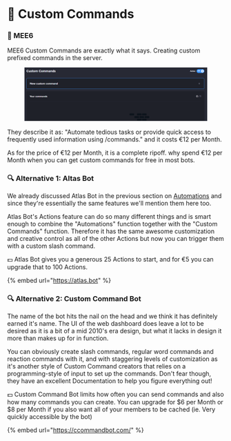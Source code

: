 # 👑 Custom Commands

### 👑 MEE6

MEE6 Custom Commands are exactly what it says. Creating custom prefixed commands in the server.

<figure><img src="../../.gitbook/assets/image (13).png" alt=""><figcaption></figcaption></figure>

They describe it as: "Automate tedious tasks or provide quick access to frequently used information using /commands." and it costs €12 per Month.

As for the price of €12 per Month, it is a complete ripoff. why spend €12 per Month  when you can get custom commands for free in most bots.

### 🔍 Alternative 1: Altas Bot

We already discussed Atlas Bot in the previous section on [Automations](automations.md) and since they're essentially the same features we'll mention them here too.

Atlas Bot's Actions feature can do so many different things and is smart enough to combine the "Automations" function together with the "Custom Commands" function. Therefore it has the same awesome customization and creative control as all of the other Actions but now you can trigger them with a custom slash command.

💵 Atlas Bot gives you a generous 25 Actions to start, and for €5 you can upgrade that to 100 Actions.

{% embed url="https://atlas.bot" %}

### 🔍 Alternative 2: Custom Command Bot

The name of the bot hits the nail on the head and we think it has definitely earned it's name. The UI of the web dashboard does leave a lot to be desired as it is a bit of a mid 2010's era design, but what it lacks in design it more than makes up for in function.

You can obviously create slash commands, regular word commands and reaction commands with it, and with staggering levels of customization as it's another style of Custom Command creators that relies on a programming-style of input to set up the commands. Don't fear though, they have an excellent Documentation to help you figure everything out!

💵 Custom Command Bot limits how often you can send commands and also how many commands you can create. You can upgrade for $6 per Month or $8 per Month if you also want all of your members to be cached (ie. Very quickly accessible by the bot)

{% embed url="https://ccommandbot.com/" %}
